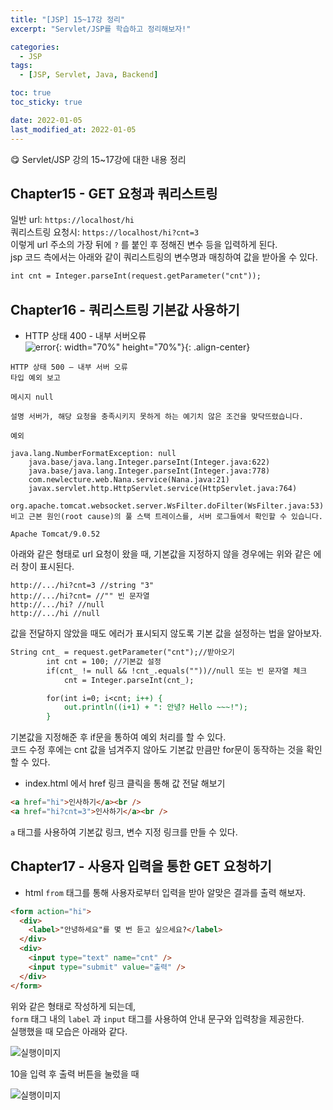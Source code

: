```yaml
---
title: "[JSP] 15~17강 정리"
excerpt: "Servlet/JSP를 학습하고 정리해보자!"

categories:
  - JSP
tags:
  - [JSP, Servlet, Java, Backend]

toc: true
toc_sticky: true

date: 2022-01-05
last_modified_at: 2022-01-05
---
```


😋 Servlet/JSP 강의 15~17강에 대한 내용 정리

## Chapter15 - GET 요청과 쿼리스트링

일반 url: `https://localhost/hi`  
쿼리스트링 요청시: `https://localhost/hi?cnt=3`  
이렇게 url 주소의 가장 뒤에 `?` 를 붙인 후 정해진 변수 등을 입력하게 된다.  
jsp 코드 측에서는 아래와 같이 쿼리스트링의 변수명과 매칭하여 값을 받아올 수 있다.

```jsp
int cnt = Integer.parseInt(request.getParameter("cnt"));
```

## Chapter16 - 쿼리스트링 기본값 사용하기

- HTTP 상태 400 - 내부 서버오류  
  ![error](https://user-images.githubusercontent.com/47810773/148503079-5ecaf446-bd69-4c5a-b33e-1d81b17564d5.JPG){: width="70%" height="70%"}{: .align-center}

```
HTTP 상태 500 – 내부 서버 오류
타입 예외 보고

메시지 null

설명 서버가, 해당 요청을 충족시키지 못하게 하는 예기치 않은 조건을 맞닥뜨렸습니다.

예외

java.lang.NumberFormatException: null
	java.base/java.lang.Integer.parseInt(Integer.java:622)
	java.base/java.lang.Integer.parseInt(Integer.java:778)
	com.newlecture.web.Nana.service(Nana.java:21)
	javax.servlet.http.HttpServlet.service(HttpServlet.java:764)
	org.apache.tomcat.websocket.server.WsFilter.doFilter(WsFilter.java:53)
비고 근본 원인(root cause)의 풀 스택 트레이스를, 서버 로그들에서 확인할 수 있습니다.

Apache Tomcat/9.0.52
```

아래와 같은 형태로 url 요청이 왔을 때, 기본값을 지정하지 않을 경우에는 위와 같은 에러 창이 표시된다.

```
http://.../hi?cnt=3 //string "3"
http://.../hi?cnt= //"" 빈 문자열
http://.../hi? //null
http://.../hi //null
```

값을 전달하지 않았을 때도 에러가 표시되지 않도록 기본 값을 설정하는 법을 알아보자.

```jsp
String cnt_ = request.getParameter("cnt");//받아오기
		int cnt = 100; //기본값 설정
		if(cnt_ != null && !cnt_.equals(""))//null 또는 빈 문자열 체크
			cnt = Integer.parseInt(cnt_);

		for(int i=0; i<cnt; i++) {
			out.println((i+1) + ": 안녕? Hello ~~~!");
		}
```

기본값을 지정해준 후 if문을 통하여 예외 처리를 할 수 있다.  
코드 수정 후에는 cnt 값을 넘겨주지 않아도 기본값 만큼만 for문이 동작하는 것을 확인할 수 있다.

- index.html 에서 href 링크 클릭을 통해 값 전달 해보기

```html
<a href="hi">인사하기</a><br />
<a href="hi?cnt=3">인사하기</a><br />
```

`a` 태그를 사용하여 기본값 링크, 변수 지정 링크를 만들 수 있다.

## Chapter17 - 사용자 입력을 통한 GET 요청하기

- html `from` 태그를 통해 사용자로부터 입력을 받아 알맞은 결과를 출력 해보자.

```html
<form action="hi">
  <div>
    <label>"안녕하세요"를 몇 번 듣고 싶으세요?</label>
  </div>
  <div>
    <input type="text" name="cnt" />
    <input type="submit" value="출력" />
  </div>
</form>
```

위와 같은 형태로 작성하게 되는데,  
`form` 태그 내의 `label` 과 `input` 태그를 사용하여 안내 문구와 입력창을 제공한다.  
실행했을 때 모습은 아래와 같다.

<center></center><img src = 'https://user-images.githubusercontent.com/47810773/148711069-31c010df-d6c3-4053-ac3a-886b1fb1b747.JPG' alt='실행이미지'></center>

10을 입력 후 출력 버튼을 눌렀을 때

<center></center><img src = 'https://user-images.githubusercontent.com/47810773/148711245-188a6fb7-d645-4412-bf2f-8142f2aeb751.JPG' alt='실행이미지'></center>
